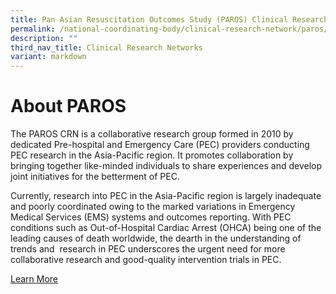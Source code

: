 ```yaml
---
title: Pan Asian Resuscitation Outcomes Study (PAROS) Clinical Research Network
permalink: /national-coordinating-body/clinical-research-network/paros/
description: ""
third_nav_title: Clinical Research Networks
variant: markdown
---
```

**About PAROS**
===============

The PAROS CRN is a collaborative research group formed in 2010 by dedicated Pre-hospital and Emergency Care (PEC) providers conducting PEC research in the Asia-Pacific region. It promotes&nbsp;collaboration by bringing together like-minded individuals to share experiences and develop joint initiatives for the betterment of PEC.

Currently, research into PEC in the Asia-Pacific region is largely inadequate and poorly coordinated owing to the marked variations in Emergency Medical Services (EMS) systems and outcomes reporting. With PEC conditions such as Out-of-Hospital Cardiac Arrest (OHCA) being one of the leading causes of death worldwide, the dearth in the understanding of trends and  research in PEC underscores the urgent need for more collaborative research and good-quality intervention trials in PEC.

[Learn More](/paros/about-paros/)